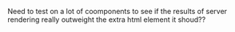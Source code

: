 Need to test on a lot of coomponents to see if the results of server rendering really outweight the extra html element it shoud??
